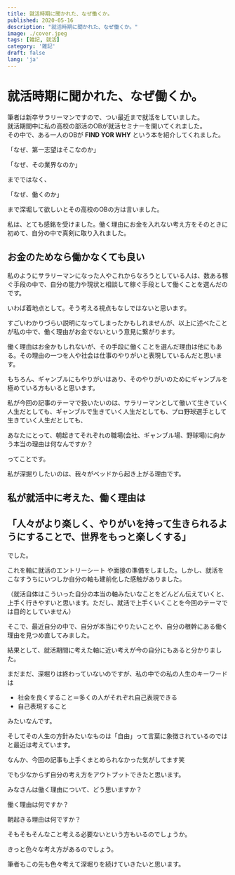 ```yaml
---
title: 就活時期に聞かれた、なぜ働くか。 
published: 2020-05-16
description: "就活時期に聞かれた、なぜ働くか。"
image: ./cover.jpeg
tags: [雑記, 就活]
category: '雑記'
draft: false
lang: 'ja'
---
```

# 就活時期に聞かれた、なぜ働くか。

筆者は新卒サラリーマンですので、つい最近まで就活をしていました。\
就活期間中に私の高校の部活のOBが就活セミナーを開いてくれました。\
その中で、ある一人のOBが **FIND YOR WHY** という本を紹介してくれました。

「なぜ、第一志望はそこなのか」

「なぜ、その業界なのか」

までではなく、

「なぜ、働くのか」

まで深堀して欲しいとその高校のOBの方は言いました。

私は、とても感銘を受けました。働く理由にお金を入れない考え方をそのときに初めて、自分の中で真剣に取り入れました。

## お金のためなら働かなくても良い

私のようにサラリーマンになった人やこれからなろうとしている人は、数ある稼ぐ手段の中で、自分の能力や現状と相談して稼ぐ手段として働くことを選んだのです。

いわば着地点として。そう考える視点もなしではないと思います。

すごいわかりづらい説明になってしまったかもしれませんが、以上に述べたことが私の中で、働く理由がお金でないという意見に繋がります。

働く理由はお金かもしれないが、その手段に働くことを選んだ理由は他にもある。その理由の一つを人や社会は仕事のやりがいと表現しているんだと思います。

もちろん、ギャンブルにもやりがいはあり、そのやりがいのためにギャンブルを極めている方もいると思います。

私が今回の記事のテーマで扱いたいのは、サラリーマンとして働いて生きていく人生だとしても、ギャンブルで生きていく人生だとしても、プロ野球選手として生きていく人生だとしても、

あなたにとって、朝起きてそれぞれの職場(会社、ギャンブル場、野球場)に向かう本当の理由は何なんですか？

ってことです。

私が深掘りしたいのは、我々がベッドから起き上がる理由です。

## 私が就活中に考えた、働く理由は
## 「人々がより楽しく、やりがいを持って生きられるようにすることで、世界をもっと楽しくする」

でした。

これを軸に就活のエントリーシート や面接の準備をしました。しかし、就活をこなすうちにいつしか自分の軸も建前化した感触がありました。

（就活自体はこういった自分の本当の軸みたいなことをどんどん伝えていくと、上手く行きやすいと思います。ただし、就活で上手くいくことを今回のテーマでは目的としていません）

そこで、最近自分の中で、自分が本当にやりたいことや、自分の根幹にある働く理由を見つめ直してみました。

結果として、就活期間に考えた軸に近い考えが今の自分にもあると分かりました。

まだまだ、深堀りは終わっていないのですが、私の中での私の人生のキーワードは

- 社会を良くすること＝多くの人がそれぞれ自己表現できる
- 自己表現すること

みたいなんです。

そしてその人生の方針みたいなものは「自由」って言葉に象徴されているのではと最近は考えています。

なんか、今回の記事も上手くまとめられなかった気がしてます笑

でも少なからず自分の考え方をアウトプットできたと思います。

みなさんは働く理由について、どう思いますか？

働く理由は何ですか？

朝起きる理由は何ですか？

そもそもそんなこと考える必要ないという方もいるのでしょうか。

きっと色々な考え方があるのでしょう。

筆者もこの先も色々考えて深堀りを続けていきたいと思います。
